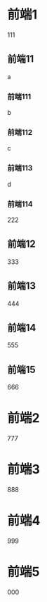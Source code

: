 # 前端1
111
## 前端11
a
### 前端111
b
### 前端112
c
### 前端113
d
### 前端114
222
## 前端12
333
## 前端13
444
## 前端14
555
## 前端15
666
# 前端2
777
# 前端3
888
# 前端4
999
# 前端5
000